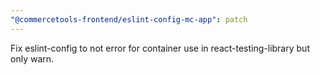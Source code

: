 ```yaml
---
"@commercetools-frontend/eslint-config-mc-app": patch
---
```


Fix eslint-config to not error for container use in react-testing-library but only warn.
